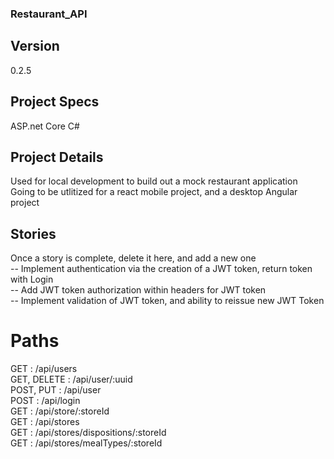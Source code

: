 ### Restaurant_API  

## Version  
0.2.5

## Project Specs  
ASP.net Core C#  

## Project Details  
Used for local development to build out a mock restaurant application  
Going to be utlitized for a react mobile project, and a desktop Angular project  

## Stories  
Once a story is complete, delete it here, and add a new one  
-- Implement authentication via the creation of a JWT token, return token with Login  
-- Add JWT token authorization within headers for JWT token  
-- Implement validation of JWT token, and ability to reissue new JWT Token  

# Paths  
GET					: /api/users  
GET, DELETE			: /api/user/:uuid  
POST, PUT			: /api/user  
POST				: /api/login  
GET					: /api/store/:storeId  
GET					: /api/stores  
GET					: /api/stores/dispositions/:storeId  
GET					: /api/stores/mealTypes/:storeId  